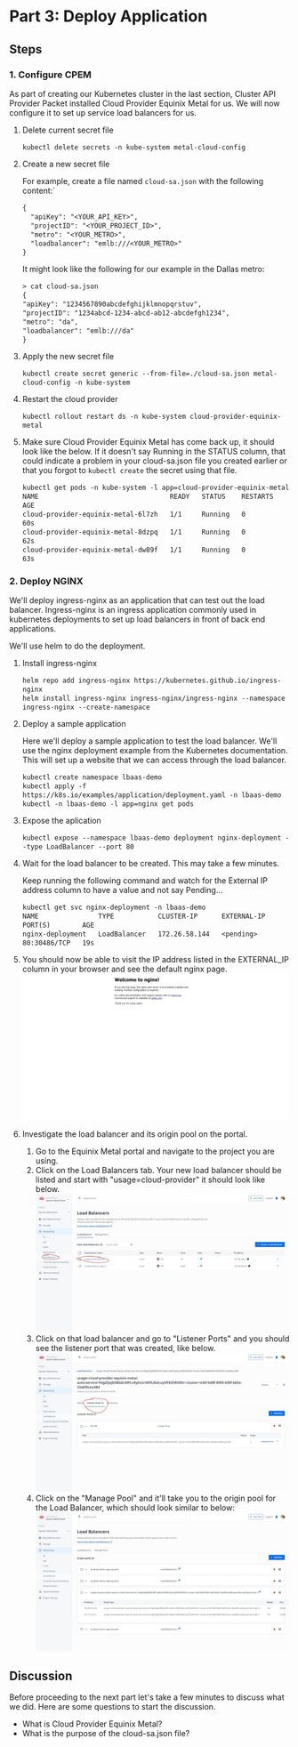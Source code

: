 <!-- See https://squidfunk.github.io/mkdocs-material/reference/ -->

# Part 3: Deploy Application

## Steps

### 1. Configure CPEM

As part of creating our Kubernetes cluster in the last section, Cluster API Provider Packet installed Cloud Provider Equinix Metal for us. We will now configure it to set up service load balancers for us.

1. Delete current secret file

   ```shell
   kubectl delete secrets -n kube-system metal-cloud-config
   ```

1. Create a new secret file

   For example, create a file named `cloud-sa.json` with the following content:`

   ```text
   {
     "apiKey": "<YOUR_API_KEY>",
     "projectID": "<YOUR_PROJECT_ID>",
     "metro": "<YOUR_METRO>",
     "loadbalancer": "emlb:///<YOUR_METRO>"
   }
   ```

   It might look like the following for our example in the Dallas metro:

   ```shell
   > cat cloud-sa.json
   {
   "apiKey": "1234567890abcdefghijklmnopqrstuv",
   "projectID": "1234abcd-1234-abcd-ab12-abcdefgh1234",
   "metro": "da",
   "loadbalancer": "emlb:///da"
   }
   ```

1. Apply the new secret file

   ```shell
   kubectl create secret generic --from-file=./cloud-sa.json metal-cloud-config -n kube-system
   ```

1. Restart the cloud provider

   ```shell
   kubectl rollout restart ds -n kube-system cloud-provider-equinix-metal
   ```

1. Make sure Cloud Provider Equinix Metal has come back up, it should look like the below. If it doesn't say Running in the STATUS column, that could indicate a problem in your cloud-sa.json file you created earlier or that you forgot to `kubectl create` the secret using that file.

   ```shell
   kubectl get pods -n kube-system -l app=cloud-provider-equinix-metal
   NAME                                 READY   STATUS    RESTARTS   AGE
   cloud-provider-equinix-metal-6l7zh   1/1     Running   0          60s
   cloud-provider-equinix-metal-8dzpq   1/1     Running   0          62s
   cloud-provider-equinix-metal-dw89f   1/1     Running   0          63s
   ```

### 2. Deploy NGINX

We'll deploy ingress-nginx as an application that can test out the load balancer. Ingress-nginx is an ingress application commonly used in kubernetes deployments to set up load balancers in front of back end applications.

We'll use helm to do the deployment.

1. Install ingress-nginx

   ```shell
   helm repo add ingress-nginx https://kubernetes.github.io/ingress-nginx
   helm install ingress-nginx ingress-nginx/ingress-nginx --namespace ingress-nginx --create-namespace
   ```

1. Deploy a sample application

   Here we'll deploy a sample application to test the load balancer. We'll use the nginx deployment example from the Kubernetes documentation. This will set up a website that we can access through the load balancer.

   ```shell
   kubectl create namespace lbaas-demo
   kubectl apply -f https://k8s.io/examples/application/deployment.yaml -n lbaas-demo
   kubectl -n lbaas-demo -l app=nginx get pods
   ```

1. Expose the aplication

   ```shell
   kubectl expose --namespace lbaas-demo deployment nginx-deployment --type LoadBalancer --port 80
   ```

1. Wait for the load balancer to be created. This may take a few minutes.

   Keep running the following command and watch for the External IP address column to have a value and not say Pending...

   ```shell
   kubectl get svc nginx-deployment -n lbaas-demo
   NAME               TYPE           CLUSTER-IP      EXTERNAL-IP    PORT(S)        AGE
   nginx-deployment   LoadBalancer   172.26.58.144   <pending>      80:30486/TCP   19s
   ```

1. You should now be able to visit the IP address listed in the EXTERNAL_IP column in your browser and see the default nginx page.
   ![NGINX Default Page](../images/nginx-default-page.jpeg)

1. Investigate the load balancer and its origin pool on the portal.

   1. Go to the Equinix Metal portal and navigate to the project you are using.
   2. Click on the Load Balancers tab. Your new load balancer should be listed and start with "usage=cloud-provider" it should look like below.
      ![NGINX Load Balancers](../images/nginx-load-balancers.jpeg)
   3. Click on that load balancer and go to "Listener Ports" and you should see the listener port that was created, like below.
      ![Listener Pool](../images/nginx-listener-port.jpeg)
   4. Click on the "Manage Pool" and it'll take you to the origin pool for the Load Balancer, which should look similar to below:
      ![Manage Pool](../images/nginx-load-balancer-pool.jpeg)

## Discussion

Before proceeding to the next part let's take a few minutes to discuss what we did. Here are some questions to start the discussion.

- What is Cloud Provider Equinix Metal?
- What is the purpose of the cloud-sa.json file?
